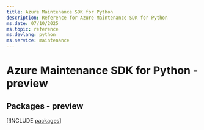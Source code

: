 ```yaml
---
title: Azure Maintenance SDK for Python
description: Reference for Azure Maintenance SDK for Python
ms.date: 07/10/2025
ms.topic: reference
ms.devlang: python
ms.service: maintenance
---
```

# Azure Maintenance SDK for Python - preview
## Packages - preview
[!INCLUDE [packages](maintenance-index.md)]